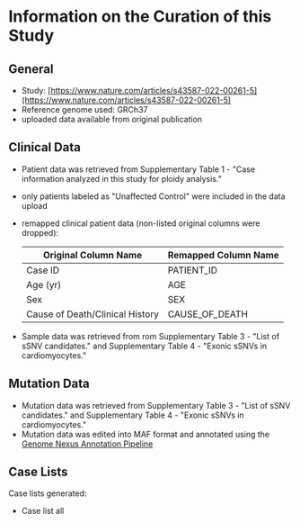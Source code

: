 # **Information on the Curation of this Study**

## General
* Study: [https://www.nature.com/articles/s43587-022-00261-5](https://www.nature.com/articles/s43587-022-00261-5)
* Reference genome used: GRCh37
* uploaded data available from original publication

## Clinical Data
* Patient data was retrieved from Supplementary Table 1 - "Case information analyzed in this study for ploidy analysis."
* only patients labeled as "Unaffected Control" were included in the data upload

* remapped clinical patient data (non-listed original columns were dropped):

  | Original Column Name | Remapped Column Name|
  |----------------------|---------------------|
  |Case ID		 |PATIENT_ID           |
  |Age (yr)              |AGE                  |
  |Sex                   |SEX                  |
  |Cause of Death/Clinical History|CAUSE_OF_DEATH|
 
* Sample data was retrieved from rom Supplementary Table 3 - "List of sSNV candidates." and Supplementary Table 4 - "Exonic sSNVs in cardiomyocytes."

 
## Mutation Data
  * Mutation data was retrieved from Supplementary Table 3 - "List of sSNV candidates." and Supplementary Table 4 - "Exonic sSNVs in cardiomyocytes."
  * Mutation data was edited into MAF format and annotated using the [Genome Nexus Annotation Pipeline](https://github.com/genome-nexus/genome-nexus-annotation-pipeline)

## Case Lists
Case lists generated:
* Case list all